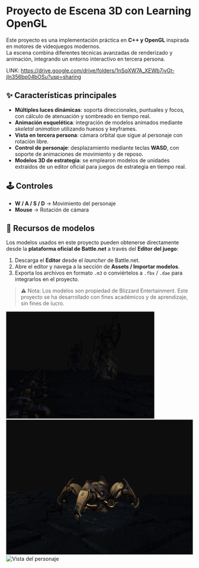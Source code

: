 # Proyecto de Escena 3D con Learning OpenGL

Este proyecto es una implementación práctica en **C++ y OpenGL** inspirada en motores de videojuegos modernos.  
La escena combina diferentes técnicas avanzadas de renderizado y animación, integrando un entorno interactivo en tercera persona.

LINK: https://drive.google.com/drive/folders/1nSqXW7A_XEWb7iyGt-jln356bp04bOSu?usp=sharing

## ✨ Características principales

- **Múltiples luces dinámicas**: soporta direccionales, puntuales y focos, con cálculo de atenuación y sombreado en tiempo real.  
- **Animación esquelética**: integración de modelos animados mediante *skeletal animation* utilizando huesos y keyframes.  
- **Vista en tercera persona**: cámara orbital que sigue al personaje con rotación libre.  
- **Control de personaje**: desplazamiento mediante teclas **WASD**, con soporte de animaciones de movimiento y de reposo.  
- **Modelos 3D de estrategia**: se emplearon modelos de unidades extraídos de un editor oficial para juegos de estrategia en tiempo real.

## 🕹️ Controles

- **W / A / S / D** → Movimiento del personaje  
- **Mouse** → Rotación de cámara  

## 📂 Recursos de modelos

Los modelos usados en este proyecto pueden obtenerse directamente desde la **plataforma oficial de Battle.net** a través del **Editor del juego**:  

1. Descarga el **Editor** desde el *launcher* de Battle.net.  
2. Abre el editor y navega a la sección de **Assets / Importar modelos**.  
3. Exporta los archivos en formato `.m3` o conviértelos a `.fbx` / `.dae` para integrarlos en el proyecto.  

> ⚠️ Nota: Los modelos son propiedad de Blizzard Entertainment. Este proyecto se ha desarrollado con fines académicos y de aprendizaje, sin fines de lucro.


<img src="assets/Imagen1.png" alt="Skybox" width="400">
<img src="assets/Imagen2.png" alt="Animación" width="600">
<img src="2025-09-09-21-43-53-_online-video-cutter.com_.gif" alt="Vista del personaje" width="600"/>
